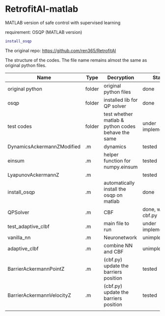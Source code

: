 # RetrofitAI-matlab
MATLAB version of safe control with supervised learning

requirement: OSQP (MATLAB version)

```matlab
install_osqp
```

The original repo: https://github.com/ren365/RetrofitAI

The structure of the codes. The file name remains almost the same as original python files.

| Name                       | Type   | Decryption                                         | Status               |
| -------------------------- | ------ | -------------------------------------------------- | -------------------- |
| original python            | folder | original python files                              | done                 |
| osqp                       | folder | installed lib for QP solver                        | done                 |
| test codes                 | folder | test whether matlab & python codes behave the same | under implementing   |
| DynamicsAckermannZModified | .m     | dynamics                                           | tested               |
| einsum                     | .m     | helper function for numpy.einsum                   | tested               |
| LyapunovAckermannZ         | .m     |                                                    | tested               |
| install_osqp               | .m     | automatically install the osqp on matlab           | done                 |
| QPSolver                   | .m     | CBF                                                | done, waiting cbf.py |
| test_adaptive_clbf         | .m     | main file to run                                   | under implementing   |
| vanilla_nn                 | .m     | Neuronetwork                                       | unimplemented        |
| adaptive_clbf              | .m     | combine NN and CBF                                 | unimplemented        |
| BarrierAckermannPointZ     | .m     | (cbf.py) update the barriers position              | tested               |
| BarrierAckermannVelocityZ  | .m     | (cbf.py) update the barriers position              | tested               |
|                            |        |                                                    |                      |


